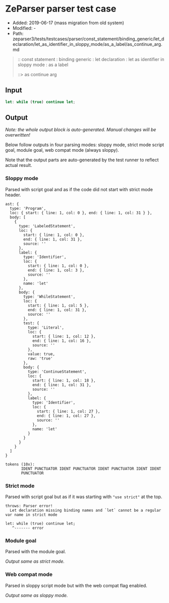 # ZeParser parser test case

- Added: 2019-06-17 (mass migration from old system)
- Modified: -
- Path: zeparser3/tests/testcases/parser/const_statement/binding_generic/let_declaration/let_as_identifier_in_sloppy_mode/as_a_label/as_continue_arg.md

> :: const statement : binding generic : let declaration : let as identifier in sloppy mode : as a label
>
> ::> as continue arg

## Input

`````js
let: while (true) continue let;
`````

## Output

_Note: the whole output block is auto-generated. Manual changes will be overwritten!_

Below follow outputs in four parsing modes: sloppy mode, strict mode script goal, module goal, web compat mode (always sloppy).

Note that the output parts are auto-generated by the test runner to reflect actual result.

### Sloppy mode

Parsed with script goal and as if the code did not start with strict mode header.

`````
ast: {
  type: 'Program',
  loc: { start: { line: 1, col: 0 }, end: { line: 1, col: 31 } },
  body: [
    {
      type: 'LabeledStatement',
      loc: {
        start: { line: 1, col: 0 },
        end: { line: 1, col: 31 },
        source: ''
      },
      label: {
        type: 'Identifier',
        loc: {
          start: { line: 1, col: 0 },
          end: { line: 1, col: 3 },
          source: ''
        },
        name: 'let'
      },
      body: {
        type: 'WhileStatement',
        loc: {
          start: { line: 1, col: 5 },
          end: { line: 1, col: 31 },
          source: ''
        },
        test: {
          type: 'Literal',
          loc: {
            start: { line: 1, col: 12 },
            end: { line: 1, col: 16 },
            source: ''
          },
          value: true,
          raw: 'true'
        },
        body: {
          type: 'ContinueStatement',
          loc: {
            start: { line: 1, col: 18 },
            end: { line: 1, col: 31 },
            source: ''
          },
          label: {
            type: 'Identifier',
            loc: {
              start: { line: 1, col: 27 },
              end: { line: 1, col: 27 },
              source: ''
            },
            name: 'let'
          }
        }
      }
    }
  ]
}

tokens (10x):
       IDENT PUNCTUATOR IDENT PUNCTUATOR IDENT PUNCTUATOR IDENT IDENT
       PUNCTUATOR
`````

### Strict mode

Parsed with script goal but as if it was starting with `"use strict"` at the top.

`````
throws: Parser error!
  Let declaration missing binding names and `let` cannot be a regular var name in strict mode

let: while (true) continue let;
   ^------- error
`````


### Module goal

Parsed with the module goal.

_Output same as strict mode._

### Web compat mode

Parsed in sloppy script mode but with the web compat flag enabled.

_Output same as sloppy mode._
